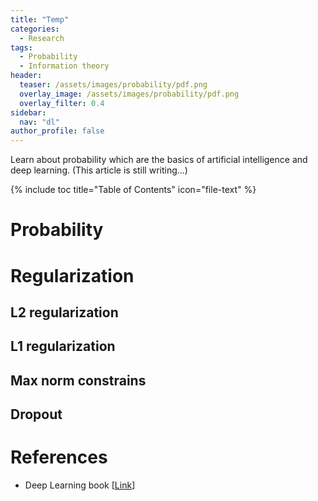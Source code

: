 ```yaml
---
title: "Temp"
categories:
  - Research
tags:
  - Probability
  - Information theory
header:
  teaser: /assets/images/probability/pdf.png
  overlay_image: /assets/images/probability/pdf.png
  overlay_filter: 0.4
sidebar:
  nav: "dl"
author_profile: false
---
```


Learn about probability which are the basics of artificial intelligence and deep learning.
(This article is still writing...)

{% include toc title="Table of Contents" icon="file-text" %}

Probability
===========

# Regularization
## L2 regularization
## L1 regularization
## Max norm constrains
## Dropout


# References
- Deep Learning book [[Link](http://www.deeplearningbook.org/)]